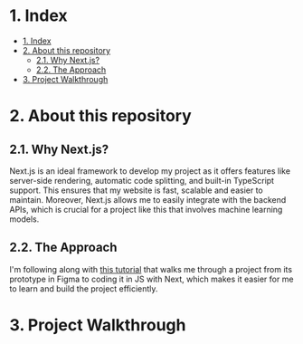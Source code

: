 # 1. Index

- [1. Index](#1-index)
- [2. About this repository](#2-about-this-repository)
  - [2.1. Why Next.js?](#21-why-nextjs)
  - [2.2. The Approach](#22-the-approach)
- [3. Project Walkthrough](#3-project-walkthrough)

# 2. About this repository

## 2.1. Why Next.js?

Next.js is an ideal framework to develop my project as it offers features like server-side rendering, automatic code splitting, and built-in TypeScript support. This ensures that my website is fast, scalable and easier to maintain. Moreover, Next.js allows me to easily integrate with the backend APIs, which is crucial for a project like this that involves machine learning models.

## 2.2. The Approach

I'm following along with [this tutorial](https://www.youtube.com/watch?v=QjZIeA952jE) that walks me through a project from its prototype in Figma to coding it in JS with Next, which makes it easier for me to learn and build the project efficiently.

# 3. Project Walkthrough
